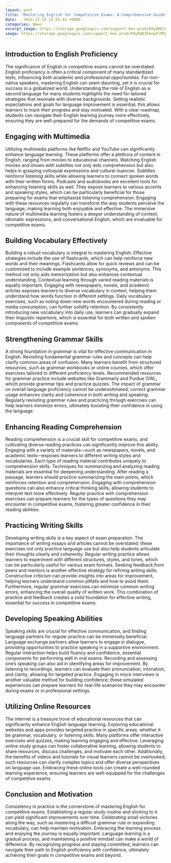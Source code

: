 ```yaml
---
layout: post
title: "Mastering English for Competitive Exams: A Comprehensive Guide"
date:   2024-11-14 12:51:43 +0000
categories: News
excerpt_image: https://storage.googleapis.com/support-kms-prod/K0yDHD1Fmnp0lMPptD9w4PiNV9IuJVHPdHz4
image: https://storage.googleapis.com/support-kms-prod/K0yDHD1Fmnp0lMPptD9w4PiNV9IuJVHPdHz4
---
```


## Introduction to English Proficiency
The significance of English in competitive exams cannot be overstated. English proficiency is often a critical component of many standardized tests, influencing both academic and professional opportunities. For non-native speakers, mastering English can seem daunting, yet it is crucial for success in a globalized world. Understanding the role of English as a second language for many students highlights the need for tailored strategies that resonate with diverse backgrounds. Setting realistic expectations and goals for language improvement is essential; this allows learners to track their progress and stay motivated. With a clear roadmap, students can navigate their English learning journey more effectively, ensuring they are well-prepared for the demands of competitive exams.
## Engaging with Multimedia
Utilizing multimedia platforms like Netflix and YouTube can significantly enhance language learning. These platforms offer a plethora of content in English, ranging from movies to educational channels. Watching English movies and shows with subtitles not only aids comprehension but also helps in grasping colloquial expressions and cultural nuances. Subtitles reinforce listening skills while allowing learners to connect spoken words with their written forms. 
Podcasts and audiobooks are excellent tools for enhancing listening skills as well. They expose learners to various accents and speaking styles, which can be particularly beneficial for those preparing for exams that emphasize listening comprehension. Engaging with these resources regularly can transform the way students perceive the language, making learning both enjoyable and effective. The immersive nature of multimedia learning fosters a deeper understanding of context, idiomatic expressions, and conversational English, which are invaluable for competitive exams.
## Building Vocabulary Effectively
Building a robust vocabulary is integral to mastering English. Effective strategies include the use of flashcards, which can help reinforce new words and their meanings. Flashcards allow for quick reviews and can be customized to include example sentences, synonyms, and antonyms. This method not only aids memorization but also enhances contextual understanding.
Contextual learning through varied reading materials is equally important. Engaging with newspapers, novels, and academic articles exposes learners to diverse vocabulary in context, helping them understand how words function in different settings. Daily vocabulary exercises, such as noting down new words encountered during reading or media consumption, can further solidify retention. By consistently introducing new vocabulary into daily use, learners can gradually expand their linguistic repertoire, which is essential for both written and spoken components of competitive exams.
## Strengthening Grammar Skills
A strong foundation in grammar is vital for effective communication in English. Revisiting fundamental grammar rules and concepts can help clarify common areas of confusion. Many learners benefit from structured resources, such as grammar workbooks or online courses, which offer exercises tailored to different proficiency levels. 
Recommended resources for grammar practice include websites like Grammarly and Purdue OWL, which provide grammar tips and practice quizzes. The impact of grammar on overall language proficiency cannot be underestimated; correct grammar usage enhances clarity and coherence in both writing and speaking. Regularly revisiting grammar rules and practicing through exercises can help learners minimize errors, ultimately boosting their confidence in using the language.
## Enhancing Reading Comprehension
Reading comprehension is a crucial skill for competitive exams, and cultivating diverse reading practices can significantly improve this ability. Engaging with a variety of materials—such as newspapers, novels, and academic texts—exposes learners to different writing styles and vocabularies. Each type of reading material contributes uniquely to comprehension skills.
Techniques for summarizing and analyzing reading materials are essential for deepening understanding. After reading a passage, learners should practice summarizing the main points, which reinforces retention and comprehension. Engaging with comprehension questions can also enhance critical thinking skills, allowing students to interpret text more effectively. Regular practice with comprehension exercises can prepare learners for the types of questions they may encounter in competitive exams, fostering greater confidence in their reading abilities.
## Practicing Writing Skills
Developing writing skills is a key aspect of exam preparation. The importance of writing essays and articles cannot be overstated; these exercises not only practice language use but also help students articulate their thoughts clearly and coherently. Regular writing practice allows learners to experiment with different structures, styles, and tones, which can be particularly useful for various exam formats.
Seeking feedback from peers and mentors is another effective strategy for refining writing skills. Constructive criticism can provide insights into areas for improvement, helping learners understand common pitfalls and how to avoid them. Furthermore, regular grammar exercises can minimize common writing errors, enhancing the overall quality of written work. This combination of practice and feedback creates a solid foundation for effective writing, essential for success in competitive exams.
## Developing Speaking Abilities
Speaking skills are crucial for effective communication, and finding language partners for regular practice can be immensely beneficial. Language exchange partners allow learners to engage in dialogue, providing opportunities to practice speaking in a supportive environment. Regular interaction helps build fluency and confidence, essential components for performing well in oral exams.
Recording and assessing one’s speaking can also aid in identifying areas for improvement. By listening to recordings, learners can evaluate their pronunciation, intonation, and clarity, allowing for targeted practice. Engaging in mock interviews is another valuable method for building confidence; these simulated experiences can prepare learners for real-life scenarios they may encounter during exams or in professional settings.
## Utilizing Online Resources
The internet is a treasure trove of educational resources that can significantly enhance English language learning. Exploring educational websites and apps provides targeted practice in specific areas, whether it be grammar, vocabulary, or listening skills. Many platforms offer interactive exercises and quizzes, making learning engaging and effective.
Leveraging online study groups can foster collaborative learning, allowing students to share resources, discuss challenges, and motivate each other. Additionally, the benefits of videos and tutorials for visual learners cannot be overlooked; such resources can clarify complex topics and offer diverse perspectives on language use. Embracing these online tools can create a well-rounded learning experience, ensuring learners are well-equipped for the challenges of competitive exams.
## Conclusion and Motivation
Consistency in practice is the cornerstone of mastering English for competitive exams. Establishing a regular study routine and sticking to it can yield significant improvements over time. Celebrating small victories along the way, such as mastering a difficult grammar rule or expanding vocabulary, can help maintain motivation.
Embracing the learning process and enjoying the journey is equally important. Language learning is a gradual process, and maintaining a positive mindset can make a world of difference. By recognizing progress and staying committed, learners can navigate their path to English proficiency with confidence, ultimately achieving their goals in competitive exams and beyond.